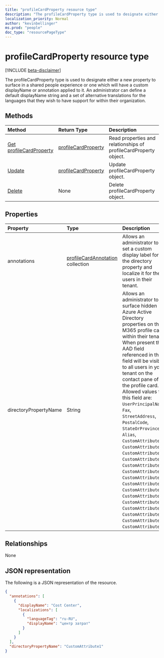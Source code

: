 ```yaml
---
title: "profileCardProperty resource type"
description: "The profileCardProperty type is used to designate either a new property to surface in a shared people experience or one which will have a custom displayName or annotation applied to it. An administrator can define a default displayName string and a set of alternative translations for the languages that they wish to have support for within their organization."
localization_priority: Normal
author: "kevinbellinger"
ms.prod: "people"
doc_type: "resourcePageType"
---
```


# profileCardProperty resource type

[!INCLUDE [beta-disclaimer](../../includes/beta-disclaimer.md)]

The profileCardProperty type is used to designate either a new property to surface in a shared people experience or one which will have a custom displayName or annotation applied to it. An administrator can define a default displayName string and a set of alternative translations for the languages that they wish to have support for within their organization.

## Methods

| Method       | Return Type | Description |
|:-------------------------------------------------------------|:----------------------------------------------|:-----------------------------------------------------------------|
| [Get profileCardProperty](../api/profilecardproperty-get.md) | [profileCardProperty](profilecardproperty.md) | Read properties and relationships of profileCardProperty object. |
| [Update](../api/profilecardproperty-update.md)               | [profileCardProperty](profilecardproperty.md) | Update profileCardProperty object.                               |
| [Delete](../api/profilecardproperty-delete.md)               | None                                          | Delete profileCardProperty object.                               |

## Properties

| Property             | Type                                                        | Description |
|:---------------------|:------------------------------------------------------------|:------------|
|annotations           |[profileCardAnnotation](profilecardannotation.md) collection | Allows an administrator to set a custom display label for the directory property and localize it for the users in their tenant.|
|directoryPropertyName |String                                                       | Allows an administrator to surface hidden Azure Active Directory properties on the M365 profile card within their tenant. When present the AAD field referenced in this field will be visible to all users in your tenant on the contact pane of the profile card. Allowed values for this field are: `UserPrincipalName`, `Fax`, `StreetAddress`, `PostalCode`, `StateOrProvince`, `Alias`, `CustomAttribute1`,  `CustomAttribute2`, `CustomAttribute3`, `CustomAttribute4`, `CustomAttribute5`, `CustomAttribute6`, `CustomAttribute7`, `CustomAttribute8`, `CustomAttribute9`, `CustomAttribute10`, `CustomAttribute11`, `CustomAttribute12`, `CustomAttribute13`, `CustomAttribute14`, `CustomAttribute15`. |

## Relationships

None

## JSON representation

The following is a JSON representation of the resource.

<!-- {
  "blockType": "resource",
  "optionalProperties": [

  ],
  "@odata.type": "microsoft.graph.profileCardProperty",
  "baseType": ""
}-->

```json
{
  "annotations": [
    {
      "displayName": "Cost Center",
      "localizations": [
        {
          "languageTag": "ru-RU",
          "displayName": "центр затрат"
        }
      ]
    }
  ],
  "directoryPropertyName": "CustomAttribute1"
}
```

<!-- uuid: 16cd6b66-4b1a-43a1-adaf-3a886856ed98
2019-02-04 14:57:30 UTC -->
<!-- {
  "type": "#page.annotation",
  "description": "profileCardProperty resource",
  "keywords": "",
  "section": "documentation",
  "tocPath": ""
}-->